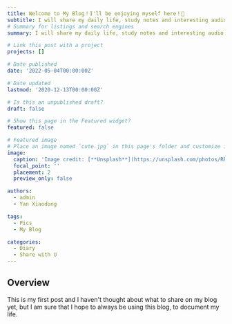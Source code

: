 ```yaml
---
title: Welcome to My Blog！I'll be enjoying myself here！🥰
subtitle: I will share my daily life, study notes and interesting audio and video here.
# Summary for listings and search engines
summary: I will share my daily life, study notes and interesting audio and video here.

# Link this post with a project
projects: []

# Date published
date: '2022-05-04T00:00:00Z'

# Date updated
lastmod: '2020-12-13T00:00:00Z'

# Is this an unpublished draft?
draft: false

# Show this page in the Featured widget?
featured: false

# Featured image
# Place an image named `cute.jpg` in this page's folder and customize its options here.
image:
  caption: 'Image credit: [**Unsplash**](https://unsplash.com/photos/RR-FwGB6PEU)'
  focal_point: ''
  placement: 2
  preview_only: false

authors:
  - admin
  - Yan Xiaodong

tags:
  - Pics 
  - My Blog

categories:
  - Diary
  - Share with U
---
```


## Overview

This is my first post and I haven't thought about what to share on my blog yet, but I am sure that I hope to always be using this blog, to document my life.

